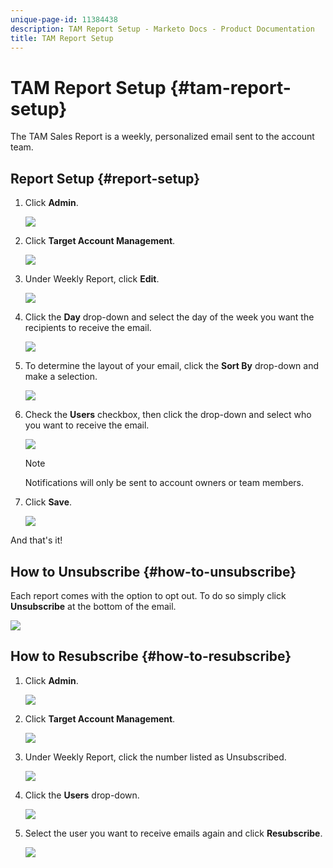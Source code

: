 ```yaml
---
unique-page-id: 11384438
description: TAM Report Setup - Marketo Docs - Product Documentation
title: TAM Report Setup
---
```


# TAM Report Setup {#tam-report-setup}

The TAM Sales Report is a weekly, personalized email sent to the account team.

## Report Setup {#report-setup}

1. Click **Admin**.

   ![](assets/one-3.png)

1. Click **Target Account Management**.

   ![](assets/tam-report-setup-2.png)

1. Under Weekly Report, click **Edit**.

   ![](assets/three-3.png)

1. Click the **Day** drop-down and select the day of the week you want the recipients to receive the email.

   ![](assets/four-4.png)

1. To determine the layout of your email, click the **Sort By** drop-down and make a selection.

   ![](assets/five-3.png)

1. Check the **Users** checkbox, then click the drop-down and select who you want to receive the email.

   ![](assets/six-2.png)

   >[!NOTE]
   >
   >Notifications will only be sent to account owners or team members.

1. Click **Save**.

   ![](assets/seven-2.png)

And that's it!

## How to Unsubscribe {#how-to-unsubscribe}

Each report comes with the option to opt out. To do so simply click **Unsubscribe** at the bottom of the email.

![](assets/eight-1.png)

## How to Resubscribe {#how-to-resubscribe}

1. Click **Admin**.

   ![](assets/one-3.png)

1. Click **Target Account Management**.

   ![](assets/tam-report-setup-10.png)

1. Under Weekly Report, click the number listed as Unsubscribed.

   ![](assets/nine.png)

1. Click the **Users** drop-down.

   ![](assets/ten.png)

1. Select the user you want to receive emails again and click **Resubscribe**.

   ![](assets/eleven.png)

